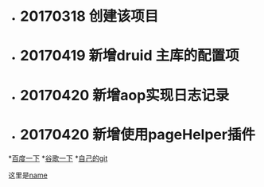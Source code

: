 


* # 20170318  创建该项目

* # 20170419  新增druid  主库的配置项

* # 20170420  新增aop实现日志记录

* # 20170420  新增使用pageHelper插件


*[百度一下](https://www.baidu.com)
*[谷歌一下](https://www/google.com)
*[自己的git](https://github.com/ding199309)

[name]:https://www.baidu.com "百度"

这里是[name]